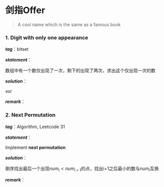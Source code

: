 # 剑指Offer

> A cool name which is the same as a famous book





### 1. Digit with only one appearance

***tag***：bitset

***statement***：

数组中有一个数仅出现了一次，剩下的出现了两次，求出这个仅出现一次的数

***solution***：

xor

***remark***：





### 2. Next Permutation

***tag***：Algorithm, Leetcode 31

***statement***：

Implement **next permutation**

***solution***：

倒序找出最后一个出现$num_i < num_{i+1}$的点，找出i+1之后最小的数与$num_i$互换

***remark***：